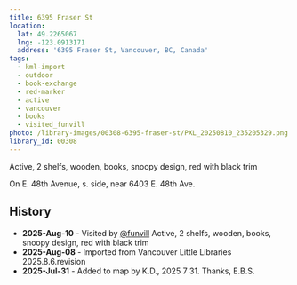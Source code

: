 ```yaml
---
title: 6395 Fraser St
location:
  lat: 49.2265067
  lng: -123.0913171
  address: '6395 Fraser St, Vancouver, BC, Canada'
tags:
  - kml-import
  - outdoor
  - book-exchange
  - red-marker
  - active
  - vancouver
  - books
  - visited_funvill   
photo: /library-images/00308-6395-fraser-st/PXL_20250810_235205329.png
library_id: 00308
---
```


Active, 2 shelfs, wooden, books, snoopy design, red with black trim

On E. 48th Avenue, s. side,  near 6403 E. 48th Ave.

## History

- **2025-Aug-10** - Visited by [@funvill](https://blog.abluestar.com) Active, 2 shelfs, wooden, books, snoopy design, red with black trim
- **2025-Aug-08** - Imported from Vancouver Little Libraries 2025.8.6.revision
- **2025-Jul-31** - Added to map by K.D., 2025 7 31. Thanks, E.B.S.
